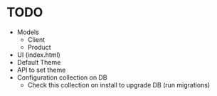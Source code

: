 TODO
====

- Models
  - Client
  - Product
- UI (index.html)
- Default Theme
- API to set theme
- Configuration collection on DB
  - Check this collection on install to upgrade DB (run migrations)